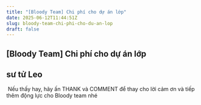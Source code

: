 ```yaml
---
title: "[Bloody Team] Chi phí cho dự án lớp"
date: 2025-06-12T11:44:51Z
slug: bloody-team-chi-phi-cho-du-an-lop
draft: false
---
```


## [Bloody Team] Chi phí cho dự án lớp

## sư tử Leo

​​ 
Nếu thấy hay, hãy ấn THANK và COMMENT
để thay cho lời cảm ơn và tiếp thêm động lực cho Bloody team nhé